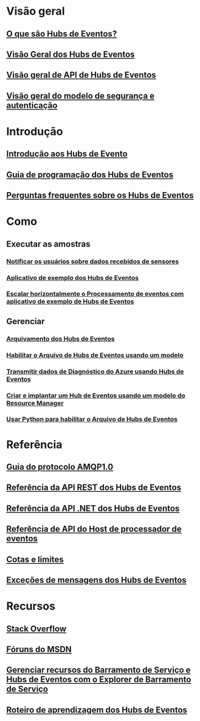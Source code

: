 # Visão geral

## [O que são Hubs de Eventos?](event-hubs-what-is-event-hubs.md)
## [Visão Geral dos Hubs de Eventos](event-hubs-overview.md)
## [Visão geral de API de Hubs de Eventos](event-hubs-api-overview.md)
## [Visão geral do modelo de segurança e autenticação](event-hubs-authentication-and-security-model-overview.md)


# Introdução
## [Introdução aos Hubs de Evento](event-hubs-csharp-ephcs-getstarted.md)
## [Guia de programação dos Hubs de Eventos](event-hubs-programming-guide.md)
## [Perguntas frequentes sobre os Hubs de Eventos](event-hubs-faq.md)

# Como
## Executar as amostras
### [Notificar os usuários sobre dados recebidos de sensores](event-hubs-sensors-notify-users.md)
### [Aplicativo de exemplo dos Hubs de Eventos](https://code.msdn.microsoft.com/Service-Bus-Event-Hub-286fd097)
### [Escalar horizontalmente o Processamento de eventos com aplicativo de exemplo de Hubs de Eventos](https://code.msdn.microsoft.com/Service-Bus-Event-Hub-45f43fc3)
## Gerenciar
### [Arquivamento dos Hubs de Eventos](event-hubs-archive-overview.md)
### [Habilitar o Arquivo de Hubs de Eventos usando um modelo](event-hubs-resource-manager-namespace-event-hub-enable-archive.md)
### [Transmitir dados de Diagnóstico do Azure usando Hubs de Eventos](event-hubs-streaming-azure-diags-data.md)
### [Criar e implantar um Hub de Eventos usando um modelo do Resource Manager](event-hubs-resource-manager-namespace-event-hub.md)
### [Usar Python para habilitar o Arquivo de Hubs de Eventos](event-hubs-archive-python.md)

# Referência
## [Guia do protocolo AMQP1.0](../service-bus-messaging/service-bus-amqp-protocol-guide.md)
## [Referência da API REST dos Hubs de Eventos](https://msdn.microsoft.com/library/azure/dn790674)
## [Referência da API .NET dos Hubs de Eventos](https://msdn.microsoft.com/library/azure/jj933424)
## [Referência de API do Host de processador de eventos](https://msdn.microsoft.com/library/microsoft.servicebus.messaging(v=azure.95).aspx)
## [Cotas e limites](event-hubs-quotas.md)
## [Exceções de mensagens dos Hubs de Eventos](event-hubs-messaging-exceptions.md)

# Recursos
## [Stack Overflow](http://stackoverflow.com/questions/tagged/azure-eventhub)
## [Fóruns do MSDN](https://social.msdn.microsoft.com/forums/home?forum=servbus)
## [Gerenciar recursos do Barramento de Serviço e Hubs de Eventos com o Explorer de Barramento de Serviço](https://code.msdn.microsoft.com/Service-Bus-Explorer-f2abca5a)
## [Roteiro de aprendizagem dos Hubs de Eventos](https://azure.microsoft.com/documentation/learning-paths/event-hubs/)




<!--HONumber=Nov16_HO2-->


